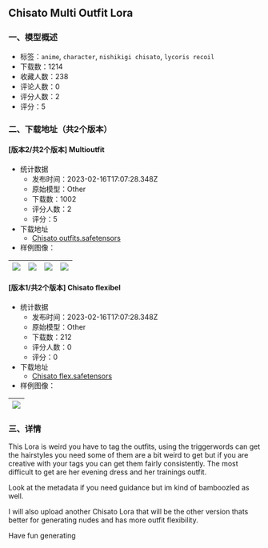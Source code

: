 ## Chisato Multi Outfit Lora
### 一、模型概述

- 标签：`anime`, `character`, `nishikigi chisato`, `lycoris recoil`
- 下载数：1214
- 收藏人数：238
- 评论人数：0
- 评分人数：2
- 评分：5

### 二、下载地址（共2个版本）

#### [版本2/共2个版本] Multioutfit

- 统计数据
  - 发布时间：2023-02-16T17:07:28.348Z
  - 原始模型：Other
  - 下载数：1002
  - 评分人数：2
  - 评分：5
- 下载地址
  - [Chisato outfits.safetensors](https://civitai.com/api/download/models/11241)
- 样例图像：

| <img src="https://image.civitai.com/xG1nkqKTMzGDvpLrqFT7WA/092a6957-cc6a-47c4-10fb-098f61ab5c00/width=450/108257.jpeg" /> | <img src="https://image.civitai.com/xG1nkqKTMzGDvpLrqFT7WA/dd61c0de-363a-4362-119f-4f300b6c3800/width=450/108256.jpeg" /> | <img src="https://image.civitai.com/xG1nkqKTMzGDvpLrqFT7WA/8f2cfdca-7c95-43e3-156d-e20e0253cf00/width=450/108255.jpeg" /> | <img src="https://image.civitai.com/xG1nkqKTMzGDvpLrqFT7WA/dd208098-9f90-4052-944f-fc57ab8ad500/width=450/108254.jpeg" /> |
| ---- | ---- | ---- | ---- |

#### [版本1/共2个版本] Chisato flexibel

- 统计数据
  - 发布时间：2023-02-16T17:07:28.348Z
  - 原始模型：Other
  - 下载数：212
  - 评分人数：0
  - 评分：0
- 下载地址
  - [Chisato flex.safetensors](https://civitai.com/api/download/models/11242)
- 样例图像：

| <img src="https://image.civitai.com/xG1nkqKTMzGDvpLrqFT7WA/bc749a45-d69e-416d-f79d-1b7aa02e8b00/width=450/108258.jpeg" /> |
| ---- |


### 三、详情
<p>This Lora is weird you have to tag the outfits, using the triggerwords can get the hairstyles you need some of them are a bit weird to get but if you are creative with your tags you can get them fairly consistently. The most difficult to get are her evening dress and her trainings outfit.</p><p>Look at the metadata if you need guidance but im kind of bamboozled as well.</p><p>I will also upload another Chisato Lora that will be the other version thats better for generating nudes and has more outfit flexibility.</p><p>Have fun generating </p>